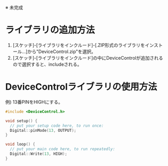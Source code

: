 
※ 未完成
# ライブラリの追加方法
1. [スケッチ]-[ライブラリをインクルード]-[.ZIP形式のライブラリをインストール...]から"DeviceControl.zip"を選択。
2. [スケッチ]-[ライブラリをインクルード]の中にDeviceControlが追加されるので選択すると、includeされる。

# DeviceControlライブラリの使用方法
例) 13番PINをHIGHにする。
```cpp
#include <DeviceControl.h>

void setup() {
  // put your setup code here, to run once:
  Digital::pinMode(13, OUTPUT);
}

void loop() {
  // put your main code here, to run repeatedly:
  Digital::Write(13, HIGH);
}
```
